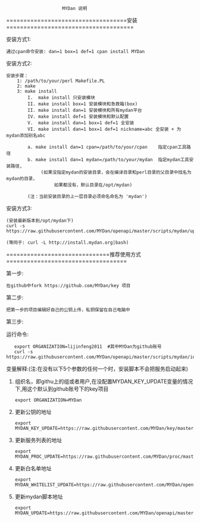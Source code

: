                          MYDan 说明


===================================安装=====================================

安装方式1:

    通过cpan命令安装: dan=1 box=1 def=1 cpan install MYDan

安装方式2:

    安装步骤：
        1: /path/to/your/perl Makefile.PL
        2: make
        3: make install
            I.  make install 只安装模块
            II. make install box=1 安装模块和急救箱(box)
            II. make install dan=1 安装模块和所有mydan平台
            IV. make install def=1 安装模块和默认配置
            V.  make install dan=1 box=1 def=1 全安装
            VI. make install dan=1 box=1 def=1 nickname=abc 全安装 + 为mydan添加别名abc

            a. make install dan=1 cpan=/path/to/your/cpan    指定cpan工具路径
            b. make install dan=1 mydan=/path/to/your/mydan  指定mydan工具安装路径,
                 (如果没指定mydan的安装目录，会在编译目录和perl目录的父目录中找名为mydan的目录，
                      如果都没有，默认目录在/opt/mydan)

            (注：当前安装目录的上一层目录必须命名命名为 'mydan')

安装方式3:

    (安装最新版本到/opt/mydan下)
    curl -s https://raw.githubusercontent.com/MYDan/openapi/master/scripts/mydan/update.sh|bash

    (等同于: curl -L http://install.mydan.org|bash)

==============================推荐使用方式===================================

第一步: 
    
    在github中fork https://github.com/MYDan/key 项目

第二步:

    把第一步的项目编辑好自己的公钥上传，私钥保留在自己电脑中

第三步:

   运行命令:

       export ORGANIZATION=lijinfeng2011  #其中MYDan为github账号
       curl -s https://raw.githubusercontent.com/MYDan/openapi/master/scripts/mydan/install.sh|bash


变量解释:(注:在没有以下5个参数的任何一个时，安装脚本不会把服务启动起来)

   1.  组织名，即githu上的组或者用户,在没配置MYDAN_KEY_UPDATE变量的情况下,用这个默认到github账号下的key项目

           export ORGANIZATION=MYDan

   2.  更新公钥的地址

           export MYDAN_KEY_UPDATE=https://raw.githubusercontent.com/MYDan/key/master/keyupdate
      
   3.  更新服务列表的地址 

           export MYDAN_PROC_UPDATE=https://raw.githubusercontent.com/MYDan/proc/master/procupdate
           

   4.  更新白名单地址

           export MYDAN_WHITELIST_UPDATE=https://raw.githubusercontent.com/MYDan/openapi/master/config/whitelist

   5.  更新mydan脚本地址

           export MYDAN_UPDATE=https://raw.githubusercontent.com/MYDan/openapi/master/scripts/mydan/update.sh


